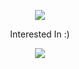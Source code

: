 <p align='center'>
    <img src="https://capsule-render.vercel.app/api?type=waving&color=auto&height=150&section=header&text=YUNBOK&fontSize=45&animation=fadeIn&fontAlignY=38&descAlignY=51&descAlign=62"/>
</p>


<p align="center">Interested In :)</p>
<p align="center">
  <a href="https://skillicons.dev">
    <img src="https://skillicons.dev/icons?i=java,spring,linux,rabbitmq,kotlin" />
  </a>
</p>

<br/>

<!--
**leeyunbo/leeyunbo** is a ✨ _special_ ✨ repository because its `README.md` (this file) appears on your GitHub profile.

Here are some ideas to get you started:

- 🔭 I’m currently working on ...
- 🌱 I’m currently learning ...
- 👯 I’m looking to collaborate on ...
- 🤔 I’m looking for help with ...
- 💬 Ask me about ...
- 📫 How to reach me: ...
- 😄 Pronouns: ...
- ⚡ Fun fact: ...
-->

